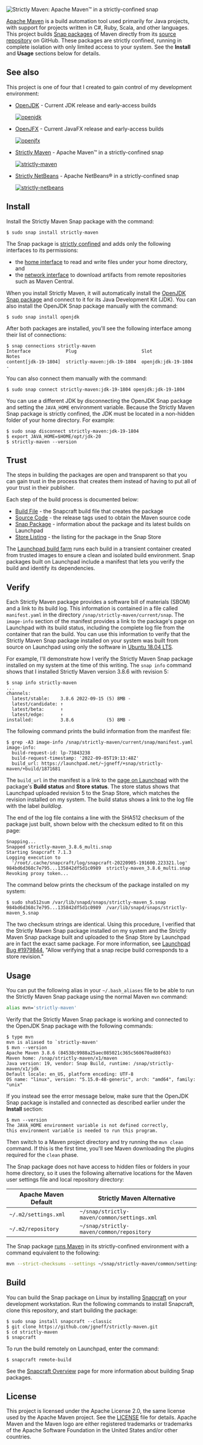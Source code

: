 ![Strictly Maven: Apache Maven™ in a strictly-confined snap](images/banner.svg)

[Apache Maven](https://maven.apache.org) is a build automation tool used primarily for Java projects, with support for projects written in C#, Ruby, Scala, and other languages. This project builds [Snap packages](https://snapcraft.io/strictly-maven) of Maven directly from its [source repository](https://github.com/apache/maven) on GitHub. These packages are strictly confined, running in complete isolation with only limited access to your system. See the **Install** and **Usage** sections below for details.

## See also

This project is one of four that I created to gain control of my development environment:

* [OpenJDK](https://github.com/jgneff/openjdk) - Current JDK release and early-access builds

    [![openjdk](https://snapcraft.io/openjdk/badge.svg)](https://snapcraft.io/openjdk)

* [OpenJFX](https://github.com/jgneff/openjfx) - Current JavaFX release and early-access builds

    [![openjfx](https://snapcraft.io/openjfx/badge.svg)](https://snapcraft.io/openjfx)

* [Strictly Maven](https://github.com/jgneff/strictly-maven) - Apache Maven™ in a strictly-confined snap

    [![strictly-maven](https://snapcraft.io/strictly-maven/badge.svg)](https://snapcraft.io/strictly-maven)

* [Strictly NetBeans](https://github.com/jgneff/strictly-netbeans) - Apache NetBeans® in a strictly-confined snap

    [![strictly-netbeans](https://snapcraft.io/strictly-netbeans/badge.svg)](https://snapcraft.io/strictly-netbeans)

## Install

Install the Strictly Maven Snap package with the command:

```console
$ sudo snap install strictly-maven
```

The Snap package is [strictly confined](https://snapcraft.io/docs/snap-confinement) and adds only the following interfaces to its permissions:

* the [home interface](https://snapcraft.io/docs/home-interface) to read and write files under your home directory, and
* the [network interface](https://snapcraft.io/docs/network-interface) to download artifacts from remote repositories such as Maven Central.

When you install Strictly Maven, it will automatically install the [OpenJDK Snap package](https://snapcraft.io/openjdk) and connect to it for its Java Development Kit (JDK). You can also install the OpenJDK Snap package manually with the command:

```console
$ sudo snap install openjdk
```

After both packages are installed, you'll see the following interface among their list of connections:

```console
$ snap connections strictly-maven
Interface             Plug                        Slot                 Notes
content[jdk-19-1804]  strictly-maven:jdk-19-1804  openjdk:jdk-19-1804  -
```

You can also connect them manually with the command:

```console
$ sudo snap connect strictly-maven:jdk-19-1804 openjdk:jdk-19-1804
```

You can use a different JDK by disconnecting the OpenJDK Snap package and setting the `JAVA_HOME` environment variable. Because the Strictly Maven Snap package is strictly confined, the JDK must be located in a non-hidden folder of your home directory. For example:

```console
$ sudo snap disconnect strictly-maven:jdk-19-1804
$ export JAVA_HOME=$HOME/opt/jdk-20
$ strictly-maven --version
```

## Trust

The steps in building the packages are open and transparent so that you can gain trust in the process that creates them instead of having to put all of your trust in their publisher.

Each step of the build process is documented below:

* [Build File](snap/snapcraft.yaml) - the Snapcraft build file that creates the package
* [Source Code](https://github.com/apache/maven/tags) - the release tags used to obtain the Maven source code
* [Snap Package](https://launchpad.net/~jgneff/+snap/strictly-maven) - information about the package and its latest builds on Launchpad
* [Store Listing](https://snapcraft.io/strictly-maven) - the listing for the package in the Snap Store

The [Launchpad build farm](https://launchpad.net/builders) runs each build in a transient container created from trusted images to ensure a clean and isolated build environment. Snap packages built on Launchpad include a manifest that lets you verify the build and identify its dependencies.

## Verify

Each Strictly Maven package provides a software bill of materials (SBOM) and a link to its build log. This information is contained in a file called `manifest.yaml` in the directory `/snap/strictly-maven/current/snap`. The `image-info` section of the manifest provides a link to the package's page on Launchpad with its build status, including the complete log file from the container that ran the build. You can use this information to verify that the Strictly Maven Snap package installed on your system was built from source on Launchpad using only the software in [Ubuntu 18.04 LTS](https://cloud-images.ubuntu.com/bionic/current/).

For example, I'll demonstrate how I verify the Strictly Maven Snap package installed on my system at the time of this writing. The `snap info` command shows that I installed Strictly Maven version 3.8.6 with revision 5:

```console
$ snap info strictly-maven
...
channels:
  latest/stable:    3.8.6 2022-09-15 (5) 8MB -
  latest/candidate: ↑
  latest/beta:      ↑
  latest/edge:      ↑
installed:          3.8.6            (5) 8MB -
```

The following command prints the build information from the manifest file:

```console
$ grep -A3 image-info /snap/strictly-maven/current/snap/manifest.yaml
image-info:
  build-request-id: lp-73843238
  build-request-timestamp: '2022-09-05T19:13:48Z'
  build_url: https://launchpad.net/~jgneff/+snap/strictly-maven/+build/1871681
```

The `build_url` in the manifest is a link to the [page on Launchpad](https://launchpad.net/~jgneff/+snap/strictly-maven/+build/1871681) with the package's **Build status** and **Store status**. The store status shows that Launchpad uploaded revision 5 to the Snap Store, which matches the revision installed on my system. The build status shows a link to the log file with the label *buildlog*.

The end of the log file contains a line with the SHA512 checksum of the package just built, shown below with the checksum edited to fit on this page:

```
Snapping...
Snapped strictly-maven_3.8.6_multi.snap
Starting Snapcraft 7.1.3
Logging execution to
  '/root/.cache/snapcraft/log/snapcraft-20220905-191600.223321.log'
984bd6d368c7e795...135842df5d1c0989  strictly-maven_3.8.6_multi.snap
Revoking proxy token...
```

The command below prints the checksum of the package installed on my system:

```console
$ sudo sha512sum /var/lib/snapd/snaps/strictly-maven_5.snap
984bd6d368c7e795...135842df5d1c0989  /var/lib/snapd/snaps/strictly-maven_5.snap
```

The two checksum strings are identical. Using this procedure, I verified that the Strictly Maven Snap package installed on my system and the Strictly Maven Snap package built and uploaded to the Snap Store by Launchpad are in fact the exact same package. For more information, see [Launchpad Bug #1979844](https://bugs.launchpad.net/launchpad/+bug/1979844), "Allow verifying that a snap recipe build corresponds to a store revision."

## Usage

You can put the following alias in your `~/.bash_aliases` file to be able to run the Strictly Maven Snap package using the normal Maven `mvn` command:

```bash
alias mvn='strictly-maven'
```

Verify that the Strictly Maven Snap package is working and connected to the OpenJDK Snap package with the following commands:

```console
$ type mvn
mvn is aliased to `strictly-maven'
$ mvn --version
Apache Maven 3.8.6 (84538c9988a25aec085021c365c560670ad80f63)
Maven home: /snap/strictly-maven/x1/maven
Java version: 19, vendor: Snap Build, runtime: /snap/strictly-maven/x1/jdk
Default locale: en_US, platform encoding: UTF-8
OS name: "linux", version: "5.15.0-48-generic", arch: "amd64", family: "unix"
```

If you instead see the error message below, make sure that the OpenJDK Snap package is installed and connected as described earlier under the **Install** section:

```console
$ mvn --version
The JAVA_HOME environment variable is not defined correctly,
this environment variable is needed to run this program.
```

Then switch to a Maven project directory and try running the `mvn clean` command. If this is the first time, you'll see Maven downloading the plugins required for the `clean` phase.

The Snap package does not have access to hidden files or folders in your home directory, so it uses the following alternative locations for the Maven user settings file and local repository directory:

| Apache Maven Default | Strictly Maven Alternative |
|----------------------|----------------------------|
| `~/.m2/settings.xml` | `~/snap/strictly-maven/common/settings.xml` |
| `~/.m2/repository`   | `~/snap/strictly-maven/common/repository`   |

The Snap package [runs Maven](bin/maven.sh) in its strictly-confined environment with a command equivalent to the following:

```bash
mvn --strict-checksums --settings ~/snap/strictly-maven/common/settings.xml "$@"
```

## Build

You can build the Snap package on Linux by installing [Snapcraft](https://snapcraft.io/snapcraft) on your development workstation. Run the following commands to install Snapcraft, clone this repository, and start building the package:

```console
$ sudo snap install snapcraft --classic
$ git clone https://github.com/jgneff/strictly-maven.git
$ cd strictly-maven
$ snapcraft
```

To run the build remotely on Launchpad, enter the command:

```console
$ snapcraft remote-build
```

See the [Snapcraft Overview](https://snapcraft.io/docs/snapcraft-overview) page for more information about building Snap packages.

## License

This project is licensed under the Apache License 2.0, the same license used by the Apache Maven project. See the [LICENSE](LICENSE) file for details. Apache Maven and the Maven logo are either registered trademarks or trademarks of the Apache Software Foundation in the United States and/or other countries.

